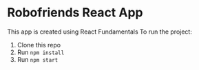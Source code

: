 # Robofriends React App
This app is created using React Fundamentals
To run the project:

1. Clone this repo
2. Run `npm install`
3. Run `npm start`
